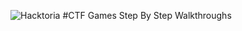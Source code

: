 ![Hacktoria](https://hacktoria.com/wp-content/uploads/2023/06/hacktoria-logo-v-wide-blue.png)
#CTF Games Step By Step Walkthroughs

